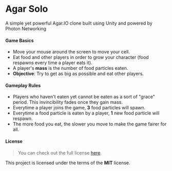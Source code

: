 Agar Solo
=============


A simple yet powerful Agar.IO clone built using Unity and powered by Photon Networking



#### Game Basics
- Move your mouse around the screen to move your cell.
- Eat food and other players in order to grow your character (food respawns every time a player eats it).
- A player's **mass** is the number of food particles eaten.
- **Objective**: Try to get as big as possible and eat other players.

#### Gameplay Rules
- Players who haven't eaten yet cannot be eaten as a sort of "grace" period. This invincibility fades once they gain mass.
- Everytime a player joins the game, **3** food particles will spawn.
- Everytime a food particle is eaten by a player, **1** new food particle will respawn.
- The more food you eat, the slower you move to make the game fairer for all.


#### License
>You can check out the full license [here](https://github.com/TheColours/AGAR-SOLO/blob/main/LICENSE).

This project is licensed under the terms of the **MIT** license.
